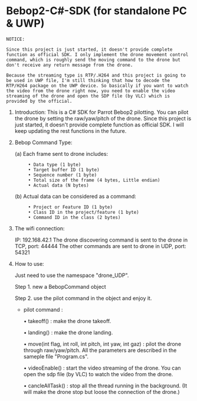# Bebop2-C#-SDK (for standalone PC & UWP)

    NOTICE:

    Since this project is just started, it doesn't provide complete function as official SDK. I only implement the drone movement control command, which is roughly send the moving command to the drone but don't receive any return message from the drone.

    Because the streaming type is RTP/.H264 and this project is going to be used in UWP file, I'm still thinking that how to decode the RTP/H264 package on the UWP device. So basically if you want to watch the video from the drone right now, you need to enable the video streaming of the drone and open the SDP file (by VLC) which is provided by the official.



1. Introduction: 
    This is a C# SDK for Parrot Bebop2 pilotting. You can pilot the drone by setting the raw/yaw/pitch of the drone. Since this project is just started, it doesn't provide complete function as official SDK. I will keep updating the rest functions in the future.

2. Bebop Command Type: 

    (a) Each frame sent to drone includes:

            • Data type (1 byte)
            • Target buffer ID (1 byte)
            • Sequence number (1 byte)
            • Total size of the frame (4 bytes, Little endian) 
            • Actual data (N bytes)

    (b) Actual data can be considered as a command:

            • Project or Feature ID (1 byte)
            • Class ID in the project/feature (1 byte)
            • Command ID in the class (2 bytes)

3. The wifi connection:

    IP: 192.168.42.1
    The drone discovering command is sent to the drone in TCP, port: 44444
    The other commands are sent to drone in UDP, port: 54321

4. How to use: 

    Just need to use the namespace "drone_UDP".

    Step 1. new a BebopCommand object

    Step 2. use the pilot command in the object and enjoy it.

    * pilot command : 

        • takeoff() : make the drone takeoff.

        • landing() : make the drone landing.

        • move(int flag, int roll, int pitch, int yaw, int gaz) : pilot the drone through raw/yaw/pitch. All the parameters are described in the sameple file "Program.cs".

        • videoEnable() : start the video streaming of the drone. You can open the sdp file (by VLC) to watch the video from the drone.

        • cancleAllTask() : stop all the thread running in the background. (It will make the drone stop but loose the connection of the drone.)


